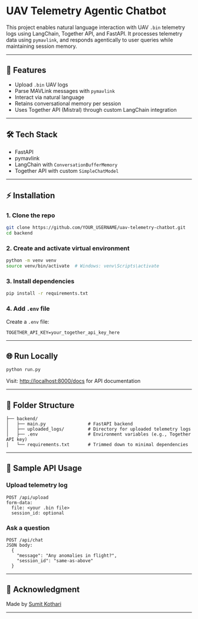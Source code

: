 # UAV Telemetry Agentic Chatbot

This project enables natural language interaction with UAV `.bin` telemetry logs using LangChain, Together API, and FastAPI. It processes telemetry data using `pymavlink`, and responds agentically to user queries while maintaining session memory.

---

## 🚀 Features

* Upload `.bin` UAV logs
* Parse MAVLink messages with `pymavlink`
* Interact via natural language
* Retains conversational memory per session
* Uses Together API (Mistral) through custom LangChain integration

---

## 🛠️ Tech Stack

* FastAPI
* pymavlink
* LangChain with `ConversationBufferMemory`
* Together API with custom `SimpleChatModel`

---

## ⚡ Installation

### 1. Clone the repo

```bash
git clone https://github.com/YOUR_USERNAME/uav-telemetry-chatbot.git
cd backend
```

### 2. Create and activate virtual environment

```bash
python -m venv venv
source venv/bin/activate  # Windows: venv\Scripts\activate
```

### 3. Install dependencies

```bash
pip install -r requirements.txt
```

### 4. Add `.env` file

Create a `.env` file:

```env
TOGETHER_API_KEY=your_together_api_key_here
```

---

## 🌐 Run Locally

```bash
python run.py
```

Visit: [http://localhost:8000/docs](http://localhost:8000/docs) for API documentation

---

## 📂 Folder Structure

```
├── backend/
│   ├── main.py                # FastAPI backend
│   ├── uploaded_logs/         # Directory for uploaded telemetry logs
│   ├── .env                   # Environment variables (e.g., Together API key)
│   └── requirements.txt       # Trimmed down to minimal dependencies
```

---

## 🔄 Sample API Usage

### Upload telemetry log

```
POST /api/upload
form-data:
  file: <your .bin file>
  session_id: optional
```

### Ask a question

```
POST /api/chat
JSON body:
  {
    "message": "Any anomalies in flight?",
    "session_id": "same-as-above"
  }
```

---

## 🙏 Acknowledgment

Made by [Sumit Kothari](https://github.com/Sumit68)

---
